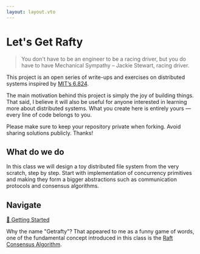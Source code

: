 ```yaml
---
layout: layout.vto
---
```



# Let's Get Rafty

> You don't have to be an engineer to be a racing driver, but you do have to have Mechanical Sympathy
> – Jackie Stewart, racing driver.

This project is an open series of write-ups and exercises on distributed systems inspired by [MIT’s 6.824](https://pdos.csail.mit.edu/archive/6.824-2012/).

The main motivation behind this project is simply the joy of building things. That said, I believe it will also be useful for anyone interested in learning more about distributed systems. What you create here is entirely yours — every line of code belongs to you.

Please make sure to keep your repository private when forking. Avoid sharing solutions publicly. Thanks!



## What do we do

In this class we will design a toy distributed file system from the very scratch, step by step. Start with implementation of concurrency primitives and making they form a bigger abstractions such as communication protocols and consensus algorithms.

## Navigate


[🚀 Getting Started](getting-started)






<div class="markdown-alert markdown-alert-note">

Why the name "Getrafty"? That appeared to me as a funny game of words, one of the fundamental concept introduced in this class is the [Raft Consensus Algorithm](https://raft.github.io/).

</div>

